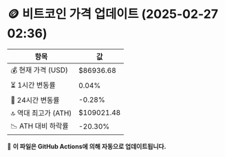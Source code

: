 # 🪙 비트코인 가격 업데이트 (2025-02-27 02:36)

| 항목                | 값 |
|--------------------|----------------|
| 💰 현재 가격 (USD) | $86936.68 |
| ⏳ 1시간 변동률    | 0.04% |
| 📆 24시간 변동률   | -0.28% |
| 🔝 역대 최고가 (ATH) | $109021.48 |
| 📉 ATH 대비 하락률 | -20.30% |

🔄 **이 파일은 GitHub Actions에 의해 자동으로 업데이트됩니다.**
